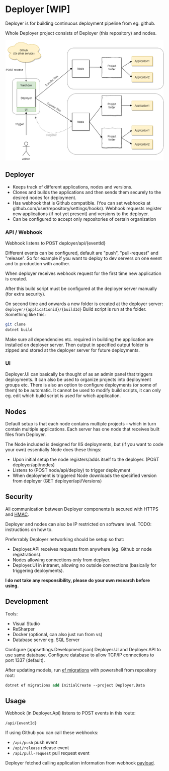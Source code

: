 # Deployer [WIP]

Deployer is for building continuous deployment pipeline from eg. github.

Whole Deployer project consists of Deployer (this repository) and nodes.

![diagram](docs/images/diagram.png)

## Deployer

- Keeps track of different applications, nodes and versions.
- Clones and builds the applications and then sends them securely to the desired nodes for deployment.
- Has webhook that is Github compatible. (You can set webhooks at github.com/user/repository/settings/hooks).
Webhook requests register new applications (if not yet present) and versions to the deployer.
- Can be configured to accept only repositories of certain organization

### API / Webhook

Webhook listens to POST deployer/api/{eventId}

Different events can be configured, default are "push", "pull-request" and "release".
So for example if you want to deploy to dev servers on one event and to production with another.

When deployer receives webhook request for the first time new application is created.

After this build script must be configured at the deployer server manually (for extra security).

On second time and onwards a new folder is created at the deployer server: `deployer/{applicationid}/{buildId}`
Build script is run at the folder. Something like this:
```sh
git clone 
dotnet build
```
Make sure all dependencies etc. required in building the application are installed on deployer server.
Then output in specified output folder is zipped and stored at the deployer server for future deployments.

### UI

Deployer.UI can basically be thought of as an admin panel that triggers deployments.
It can also be used to organize projects into deployment groups etc.
There is also an option to configure deployments (or some of them) to be automatic.
It cannot be used to modify build scripts, it can only eg. edit which build script is used for which application.

## Nodes

Default setup is that each node contains multiple projects - which in turn contain multiple applications. Each server has one node that receives built files from Deployer.

The Node included is designed for IIS deployments, but (if you want to code your own) essentially Node does these things:
- Upon initial setup the node registers/adds itself to the deployer. (POST deployer/api/nodes)
- Listens to (POST node/api/deploy) to trigger deployment
- When deployment is triggered Node downloads the specified version from deployer (GET deployer/api/Versions)

## Security

All communication between Deployer components is secured with HTTPS and [HMAC](https://en.wikipedia.org/wiki/HMAC).

Deployer and nodes can also be IP restricted on software level. TODO: instructions on how to.

Preferrably Deployer networking should be setup so that:
- Deployer.API receives requests from anywhere (eg. Github or node registrations).
- Nodes allowing connections only from deplyer.
- Deployer.UI in intranet, allowing no outside connections (basically for triggering deployments).

**I do not take any responsibility, please do your own research before using.**

## Development

Tools:
- Visual Studio
- ReSharper
- Docker (optional, can also just run from vs)
- Database server eg. SQL Server

Configure (appsettings.Development.json) Deployer.UI and Deployer.API to use same database.
Configure database to allow TCP/IP connections to port 1337 (default).

After updating models, run [ef migrations](https://docs.microsoft.com/en-us/ef/core/get-started/overview/first-app?tabs=netcore-cli) with powershell from repository root:
```ps
dotnet ef migrations add InitialCreate --project Deployer.Data
```

## Usage

Webhook (in Deployer.Api) listens to POST events in this route:

`/api/{eventId}`

If using Github you can call these webhooks:

- `/api/push` push event
- `/api/release` release event
- `/api/pull-request` pull request event 

Deployer fetched calling application information from webhook [payload](https://docs.github.com/en/free-pro-team@latest/developers/webhooks-and-events/webhook-events-and-payloads).

